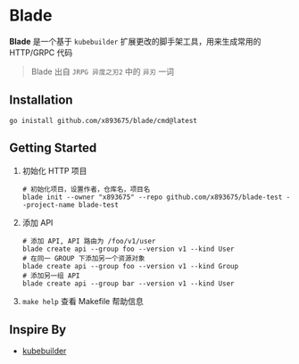 # Blade

**Blade** 是一个基于 `kubebuilder` 扩展更改的脚手架工具，用来生成常用的 HTTP/GRPC 代码

> Blade 出自 `JRPG 异度之刃2` 中的 `异刃` 一词

## Installation

`go inistall github.com/x893675/blade/cmd@latest`

## Getting Started

1. 初始化 HTTP 项目
   ```shell
   # 初始化项目，设置作者，仓库名，项目名
   blade init --owner "x893675" --repo github.com/x893675/blade-test --project-name blade-test
   ```
2. 添加 API
   ```shell
   # 添加 API, API 路由为 /foo/v1/user
   blade create api --group foo --version v1 --kind User
   # 在同一 GROUP 下添加另一个资源对象
   blade create api --group foo --version v1 --kind Group
   # 添加另一组 API
   blade create api --group bar --version v1 --kind User
   ```
3. `make help` 查看 Makefile 帮助信息

## Inspire By

* [kubebuilder](https://github.com/kubernetes-sigs/kubebuilder)